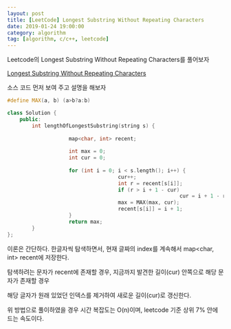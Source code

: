 ```yaml
---
layout: post
title: [LeetCode] Longest Substring Without Repeating Characters
date: 2019-01-24 19:00:00
category: algorithm
tag: [algorithm, c/c++, leetcode]
---
```

Leetcode의 Longest Substring Without Repeating Characters를 풀어보자

[Longest Substring Without Repeating Characters](https://leetcode.com/problems/longest-substring-without-repeating-characters/)



소스 코드 먼저 보여 주고 설명을 해보자

```cpp
#define MAX(a, b) (a>b?a:b)

class Solution {
    public:
        int lengthOfLongestSubstring(string s) {
            
                    map<char, int> recent;
                    
                    int max = 0;
                    int cur = 0;
                
                    for (int i = 0; i < s.length(); i++) {
                                    cur++;
                                    int r = recent[s[i]];
                                    if (r > i + 1 - cur)
                                                        cur = i + 1 - r;
                                    max = MAX(max, cur);
                                    recent[s[i]] = i + 1;
                    }
                    return max;
        }
};
```



이론은 간단하다. 한글자씩 탐색하면서, 현재 글짜의 index를 계속해서 map<char, int> recent에 저장한다.

탐색하려는 문자가 recent에 존재할 경우, 지금까지 발견한 길이(cur) 안쪽으로 해당 문자가  존재할 경우

해당 글자가 원래 있었던 인덱스를 제거하여 새로운 길이(cur)로 갱신한다.



위 방법으로 풀이하였을 경우 시간 복잡도는 O(n)이며, leetcode 기준 상위 7% 안에 드는 속도이다.


